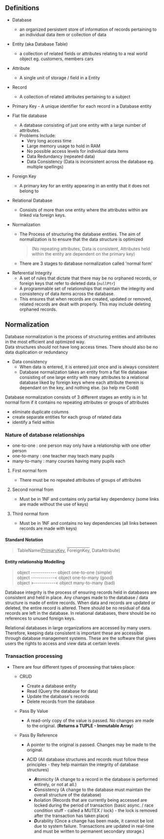 ## Definitions

* Database 
    - an organized persistent store of information of records pertaining to an individual data item or collection of data

* Entity (aka Database Table)
     - a collection of related fields or attributes relating to a real world object eg. customers, members cars

* Attribute 
    - A single unit of storage / field in a Entity

* Record 
    - A collection of related attributes pertaining to a subject

* Primary Key
	    - A unique identifier for each record in a Database entity

* Flat file database 
    - A database consisting of just one entity with a large number of attributes.
	- Problems Include:
		- Very long access time
		- Large memory usage to hold in RAM
		- No possible access levels for individual data items
		- Data Redundancy (repeated data)
		- Data Consistency (Data is inconsistent across the database eg. multiple spellings)

* Foreign Key
    - A primary key for an entity appearing in an entity that it does not belong to

* Relational Database
    - Consists of more than one entity where the attributes within are linked via foreign keys. 

* Normalization 
    - The Process of structuring the database entities. The aim of normalization is to ensure that the data structure is optimized 
	    > (No repeating attributes, Data is consistent, Attributes held within the entity are dependent on the primary key)
	- There are 3 stages to database normalization called 'normal form'

- Referential Integrity
	- A set of rules that dictate that there may be no orphaned records, or foreign keys that refer to deleted data (`nullPtr`)
	- A programmable set of relationships that maintain the integrity and consistency of data items across the database.
	- This ensures that when records are created, updated or removed, related records are dealt with properly. This may include deleting orphaned records.

## Normalization

Database normalization is the process of structuring entities and attributes in the most efficient and optimized way.  
Data structures should not have long access times. There should also be no data duplication or redundancy

* Data consistency
    - When data is entered, it is entered just once and is always consistent
    - Database normalization takes an entity from a flat file database consisting of one large entity with many attributes
to a relational database liked by foreign keys where each attribute therein is dependant on the key, and nothing else.
(so help me Codd)

Database normalization consists of 3 different stages
an entity is in 1st normal form if it contains no repeating attributes or groups of attributes

- eliminate duplicate columns
- create separate entities for each group of related data
- identify a field within

### Nature of database relationships
- one-to-one : one person may only have a relationship with one other person
- one-to-many : one teacher may teach many pupils
- many-to-many : many courses having many pupils each

1. First normal form
    - There must be no repeated attributes of groups of attributes

2. Second normal from
    - Must be in 1NF and contains only partial key dependency (some links are made without the use of keys)

3. Third normal form
    - Must be in 1NF and contains no key dependencies (all links between records are made with keys)

#### Standard Notation
>TableName(<u>PrimaryKey</u>, <span style = "text-decoration:overline">ForeignKey</span>, DataAttribute)  

#### Entity relationship Modelling 
>object ------------- object		one-to-one		(simple)  
   object ------------< object		one-to-many		(good)  
   object >-----------< object     many-to-many	(bad)

Database integrity is the process of ensuring records held in databases are consistent and held in place.
Any changes made to the database / data structure is made of entire records.
When data and records are updated or deleted, the entire record is altered. 
There should be no residual of data records are left in the database. In relational databases, there should be no references to unused foreign keys.

Relational databases in large organizations are accessed by many users. Therefore, keeping data consistent is important these are accessible through database management systems. These are the software that gives users the rights to access and view data at certain levels

### Transaction processing
- There are four different types of processing that takes place:
	- CRUD 
		- Create a database entity
		- Read (Query the database for data)
		- Update the database's records
		- Delete records from the database

	- Pass By Value
        - A read-only copy of the value is passed. No changes are made to the original. (**Returns a TUPLE - Immutable Array**)
		
	- Pass By Reference
		- A pointer to the original is passed. Changes may be made to the original.

		- ACID (All database structures and records must follow these principles - they help maintain the integrity of database structures)
			- ***A***tomicity (A change to a record in the database is performed entirely, or not at all.)
			- ***C***onsistency (A change to the database must maintain the overall structure of the database)
			- ***I***solation (Records that are currently being accessed are locked during the period of transaction (basic async. / race condition stuff - called a MUTEX / lock) - the lock is removed after the transaction has taken place)
			- ***D***urability (Once a change has been made, it cannot be lost due to system failure. Transactions are updated in real-time and must be written to permanent secondary storage.)
			  